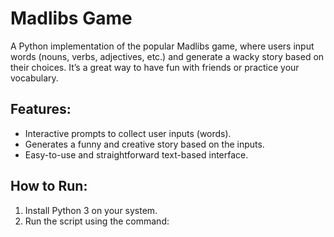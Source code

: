 # Madlibs Game
A Python implementation of the popular Madlibs game, where users input words (nouns, verbs, adjectives, etc.) and generate a wacky story based on their choices. It’s a great way to have fun with friends or practice your vocabulary.

## Features:
- Interactive prompts to collect user inputs (words).
- Generates a funny and creative story based on the inputs.
- Easy-to-use and straightforward text-based interface.

## How to Run:
1. Install Python 3 on your system.
2. Run the script using the command:
